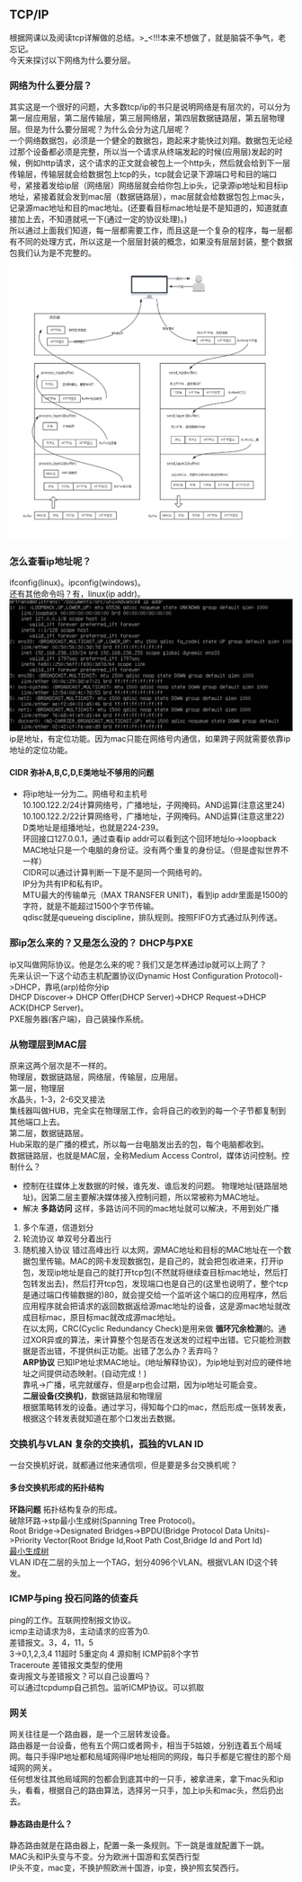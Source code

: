 ## TCP/IP
根据网课以及阅读tcp详解做的总结。>_<!!!本来不想做了，就是脑袋不争气，老忘记。<br>
今天来探讨以下网络为什么要分层。<br>
### 网络为什么要分层？
其实这是一个很好的问题，大多数tcp/ip的书只是说明网络是有层次的，可以分为第一层应用层，第二层传输层，第三层网络层，第四层数据链路层，第五层物理层。但是为什么要分层呢？为什么会分为这几层呢？<br>
一个网络数据包，必须是一个健全的数据包，跑起来才能快过刘翔。数据包无论经过那个设备都必须是完整，所以当一个请求从终端发起的时候(应用层)发起的时候，例如http请求，这个请求的正文就会被包上一个http头，然后就会给到下一层传输层，传输层就会给数据包上tcp的头，tcp就会记录下源端口号和目的端口号，紧接着发给ip层（网络层）网络层就会给你包上ip头，记录源ip地址和目标ip地址，紧接着就会发到mac层（数据链路层），mac层就会给数据包包上mac头，记录源mac地址和目的mac地址。(还要看目标mac地址是不是知道的，知道就直接加上去，不知道就吼一下(通过一定的协议处理)。)<br>
所以通过上面我们知道，每一层都需要工作，而且这是一个复杂的程序，每一层都有不同的处理方式，所以这是一个层层封装的概念，如果没有层层封装，整个数据包我们认为是不完整的。<br>
![layers](./img/layers.jpg)<br>
### 怎么查看ip地址呢？
ifconfig(linux)。ipconfig(windows)。<br>
还有其他命令吗？有，linux(ip addr)。<br>
![ipaddress](./img/ipaddress.png)<br>
ip是地址，有定位功能。因为mac只能在网络号内通信，如果跨子网就需要依靠ip地址的定位功能。
#### CIDR 弥补A,B,C,D,E类地址不够用的问题
* 将ip地址一分为二。网络号和主机号<br>
10.100.122.2/24计算网络号，广播地址，子网掩码。AND运算(注意这里24)<br>
10.100.122.2/22计算网络号，广播地址，子网掩码。AND运算(注意这里22)<br>
D类地址是组播地址，也就是224-239。<br>
环回接口127.0.0.1，通过查看ip addr可以看到这个回环地址lo->loopback<br>
MAC地址只是一个电脑的身份证。没有两个重复的身份证。（但是虚拟世界不一样）<br>
CIDR可以通过计算判断一下是不是同一个网络号的。<br>
IP分为共有IP和私有IP。<br>
MTU最大的传输单元（MAX TRANSFER UNIT)，看到ip addr里面是1500的字符，就是不能超过1500个字节传输。<br>
qdisc就是queueing discipline，排队规则。按照FIFO方式通过队列传送。<br>
### 那ip怎么来的？又是怎么没的？ DHCP与PXE
ip又叫做网际协议。他是怎么来的呢？我们又是怎样通过ip就可以上网了？<br>
先来认识一下这个动态主机配置协议(Dynamic Host Configuration Protocol)->DHCP，靠吼(arp)给你分ip<br>
DHCP Discover-> DHCP Offer(DHCP Server)->DHCP Request->DHCP ACK(DHCP Server)。<br>
PXE服务器(客户端)，自己装操作系统。<br>
### 从物理层到MAC层
原来这两个层次是不一样的。<br>
物理层，数据链路层，网络层，传输层，应用层。<br>
第一层，物理层<br>
水晶头，1-3，2-6交叉接法<br>
集线器叫做HUB，完全实在物理层工作，会将自己的收到的每一个子节都复制到其他端口上去。<br>
第二层，数据链路层。<br>
Hub采取的是广播的模式，所以每一台电脑发出去的包，每个电脑都收到。<br>
数据链路层，也就是MAC层，全称Medium Access Control，媒体访问控制。控制什么？
* 控制在往媒体上发数据的时候，谁先发、谁后发的问题。
物理地址(链路层地址)。因第二层主要解决媒体接入控制问题，所以常被称为MAC地址。<br>
* 解决 **多路访问** 这样，多路访问不同的mac地址就可以解决，不用到处广播
1. 多个车道，信道划分
2. 轮流协议 单双号分着出行
3. 随机接入协议 错过高峰出行
以太网，源MAC地址和目标的MAC地址在一个数据包里传输。MAC的网卡发现数据包，是自己的，就会把包收进来，打开ip包，发现ip地址是自己的就打开tcp包(不然就将继续查目标mac地址，然后打包转发出去)，然后打开tcp包，发现端口也是自己的(这里也说明了，整个tcp是通过端口传输数据的)80，就会提交给一个监听这个端口的应用程序，然后应用程序就会把请求的返回数据返给源mac地址的设备，这是源mac地址就改成目标mac，原目标mac就改成源mac地址。<br>
在以太网，CRC(Cyclic Redundancy Check)是用来做 **循环冗余检测**的。通过XOR异或的算法，来计算整个包是否在发送发的过程中出错。它只能检测数据是否出错，不提供纠正功能。出错了怎么办？丢弃吗？<br>
**ARP协议** 已知IP地址求MAC地址。(地址解释协议)，为ip地址到对应的硬件地址之间提供动态映射。(自动完成！)<br>
靠吼->广播，吼完就缓存，但是arp也会过期，因为ip地址可能会变。<br>
**二层设备(交换机)**，数据链路层和物理层<br>
根据策略转发的设备。通过学习，得知每个口的mac，然后形成一张转发表，根据这个转发表就知道在那个口发出去数据。<br>
### 交换机与VLAN 复杂的交换机，孤独的VLAN ID
一台交换机好说，就都通过他来通信呗，但是要是多台交换机呢？<br>
#### 多台交换机形成的拓扑结构
**环路问题** 拓扑结构复杂的形成。<br>
破除环路->stp最小生成树(Spanning Tree Protocol)。<br>
Root Bridge->Designated Bridges->BPDU(Bridge Protocol Data Units)->Priority Vector(Root Bridge Id,Root Path Cost,Bridge Id and Port Id)<br>
[最小生成树](https://www.cnblogs.com/biyeymyhjob/archive/2012/07/30/2615542.html)<br>
VLAN ID在二层的头加上一个TAG，划分4096个VLAN。根据VLAN ID这个转发。<br>
### ICMP与ping 投石问路的侦查兵
ping的工作。互联网控制报文协议。<br>
icmp主动请求为8，主动请求的应答为0.<br>
差错报文。3，4，11，5<br>
3->0,1,2,3,4
11超时
5重定向
4 源抑制
ICMP前8个字节<br>
Traceroute 差错报文类型的使用<br>
查询报文与差错报文？可以自己设置吗？<br>
可以通过tcpdump自己抓包。监听ICMP协议。可以抓取<br>
### 网关
网关往往是一个路由器，是一个三层转发设备。<br>
路由器是一台设备，他有五个网口或者网卡，相当于5姑娘，分别连着五个局域网。每只手得IP地址都和局域网得IP地址相同的网段，每只手都是它握住的那个局域网的网关。<br>
任何想发往其他局域网的包都会到底其中的一只手，被拿进来，拿下mac头和ip头，看看，根据自己的路由算法，选择另一只手，加上ip头和mac头，然后扔出去。<br>
#### 静态路由是什么？
静态路由就是在路由器上，配置一条一条规则。下一跳是谁就配置下一跳。<br>
MAC头和IP头变与不变。分为欧洲十国游和玄奘西行型<br>
IP头不变，mac变，不换护照欧洲十国游，ip变，换护照玄奘西行。<br>
